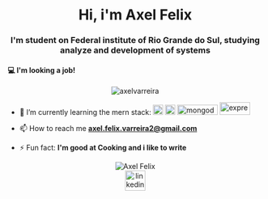 <h1 align="center">Hi, i'm Axel Felix</h1>
<h3 align="center">I'm student on Federal institute of Rio Grande do Sul, studying analyze and development of systems </h3>
<h4> 💻 I'm looking a job!</h4>
<p align="center"> <img src="https://komarev.com/ghpvc/?username=axelvarreira" alt="axelvarreira" /> </p>

<p> 
  <ul>
     <li>
         🌱 I’m currently learning the mern stack:
        <img src="https://devicons.github.io/devicon/devicon.git/icons/react/react-original-wordmark.svg" alt="react" width="20" height="20"/>
        <img src="https://devicons.github.io/devicon/devicon.git/icons/nodejs/nodejs-original.svg" alt="nodejs" width="20" height="20"/>
        <img src="https://upload.wikimedia.org/wikipedia/commons/9/93/MongoDB_Logo.svg" alt="mongodb" width="80" height="20"/>
        <img src="https://www.vectorlogo.zone/logos/expressjs/expressjs-ar21.svg" alt="express" width="60" height="25"/>
    </li>
   </ul>
</p>

- 📫 How to reach me **axel.felix.varreira2@gmail.com**

- ⚡ Fun fact: **I'm good at Cooking and i like to write**

<p align="center">
  <img src="https://github-readme-stats.vercel.app/api?username=axelvarreira&show_icons=true" alt="Axel Felix"/>
<a href="https://www.linkedin.com/in/axel-felix-varreira" target="blank"><br>
  <img src="https://www.flaticon.com/svg/static/icons/svg/1384/1384889.svg" alt="linkedin" width="40" height="40"/>  
</a>

</p>

<!--
**AxelVarreira/AxelVarreira** is a ✨ _special_ ✨ repository because its `README.md` (this file) appears on your GitHub profile.

Here are some ideas to get you started:

- 🔭 I’m currently working on ...
- 🌱 I’m currently learning ...
- 👯 I’m looking to collaborate on ...
- 🤔 I’m looking for help with ...
- 💬 Ask me about ...
- 📫 How to reach me: ...
- 😄 Pronouns: ...
- ⚡ Fun fact: ...
-->
